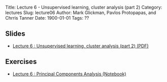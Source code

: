 Title: Lecture 6 - Unsupervised learning, cluster analysis (part 2)
Category: lectures
Slug: lecture06
Author: Mark Glickman, Pavlos Protopapas, and Chrris Tanner
Date: 1900-01-01
Tags: ??

## Slides
- [Lecture 6 : Unsupervised learning, cluster analysis (part 2) (PDF)]({attach}presentation/notes-cluster.pdf)

## Exercises
- [Lecture 6 : Principal Components Analysis (Notebook)]({filename}notebook/L2_1.ipynb)